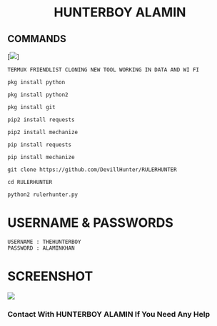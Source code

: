 
<h1 align="center">

HUNTERBOY ALAMIN



## COMMANDS

[![](https://img.shields.io/badge/DevillHunter?logo=Devill&logoColor=Brightred&labelColor=white)]

````
TERMUX FRIENDLIST CLONING NEW TOOL WORKING IN DATA AND WI FI

pkg install python

pkg install python2

pkg install git

pip2 install requests

pip2 install mechanize

pip install requests

pip install mechanize

git clone https://github.com/DevillHunter/RULERHUNTER

cd RULERHUNTER

python2 rulerhunter.py

````
# USERNAME & PASSWORDS
````
USERNAME : THEHUNTERBOY
PASSWORD : ALAMINKHAN
````

# SCREENSHOT
![](https://f.top4top.io/p_1896fg9mp0.jpg)

### Contact With HUNTERBOY ALAMIN If You Need Any Help

